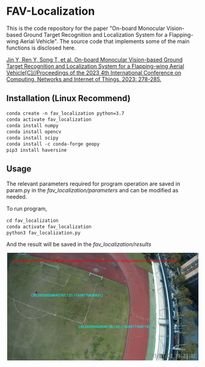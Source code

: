 # FAV-Localization
This is the code repository for the paper "On-board Monocular Vision-based Ground Target Recognition and Localization System for a Flapping-wing Aerial Vehicle". The source code that implements some of the main functions is disclosed here.

[Jin Y, Ren Y, Song T, et al. On-board Monocular Vision-based Ground Target Recognition and Localization System for a Flapping-wing Aerial Vehicle[C]//Proceedings of the 2023 4th International Conference on Computing, Networks and Internet of Things. 2023: 278-285.](https://doi.org/10.1145/3603781.3603829)

## Installation (Linux Recommend)
    conda create -n fav_localization python=3.7
    conda activate fav_localization
    conda install numpy
    conda install opencv
    conda install scipy
    conda install -c conda-forge geopy
    pip3 install haversine

## Usage
The relevant parameters required for program operation are saved in param.py in the _fav_localization/parameters_ and can be modified as needed.

To run program,

    cd fav_localization
    conda activate fav_localization
    python3 fav_localization.py

And the result will be saved in the _fav_localization/results_

<div align=center>
<img src="./result/1670568626.8634715.jpg" width="500px">
</div>
